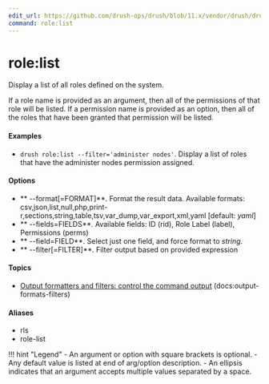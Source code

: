 ```yaml
---
edit_url: https://github.com/drush-ops/drush/blob/11.x/vendor/drush/drush/src/Drupal/Commands/core/RoleCommands.php
command: role:list
---
```

# role:list

Display a list of all roles defined on the system.

If a role name is provided as an argument, then all of the permissions of
that role will be listed.  If a permission name is provided as an option,
then all of the roles that have been granted that permission will be listed.

#### Examples

- <code>drush role:list --filter='administer nodes'</code>. Display a list of roles that have the administer nodes permission assigned.

#### Options

- ** --format[=FORMAT]**. Format the result data. Available formats: csv,json,list,null,php,print-r,sections,string,table,tsv,var_dump,var_export,xml,yaml [default: *yaml*]
- ** --fields=FIELDS**. Available fields: ID (rid), Role Label (label), Permissions (perms)
- ** --field=FIELD**. Select just one field, and force format to *string*.
- ** --filter[=FILTER]**. Filter output based on provided expression

#### Topics

- [Output formatters and filters: control the command output](../../vendor/drush/drush/docs/output-formats-filters.md) (docs:output-formats-filters)

#### Aliases

- rls
- role-list

!!! hint "Legend"
    - An argument or option with square brackets is optional.
    - Any default value is listed at end of arg/option description.
    - An ellipsis indicates that an argument accepts multiple values separated by a space.